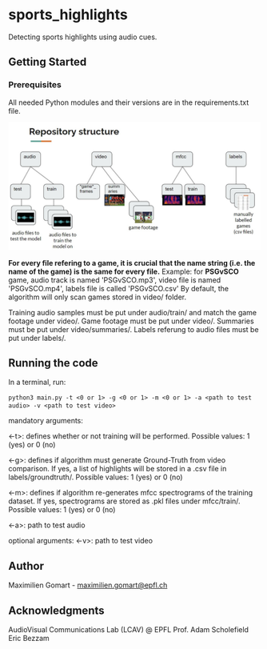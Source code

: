 # sports_highlights

Detecting sports highlights using audio cues.

## Getting Started

### Prerequisites
All needed Python modules and their versions are in the requirements.txt file.


![Screenshot](folder_structure.jpg)

**For every file refering to a game, it is crucial that the name string (i.e. the name of the game) is the same for every file.**
Example: for **PSGvSCO** game, audio track is named 'PSGvSCO.mp3', video file is named 'PSGvSCO.mp4', labels file is called 'PSGvSCO.csv'
By default, the algorithm will only scan games stored in video/ folder.

Training audio samples must be put under audio/train/ and match the game footage under video/.
Game footage must be put under video/. Summaries must be put under video/summaries/.
Labels referung to audio files must be put under labels/.

## Running the code
In a terminal, run:

    python3 main.py -t <0 or 1> -g <0 or 1> -m <0 or 1> -a <path to test audio> -v <path to test video>

mandatory arguments:

<-t>: defines whether or not training will be performed. Possible values: 1 (yes) or 0 (no)

<-g>: defines if algorithm must generate Ground-Truth from video comparison. If yes, a list of highlights will be stored in a .csv file in labels/groundtruth/. Possible values: 1 (yes) or 0 (no)

<-m>: defines if algorithm re-generates mfcc spectrograms of the training dataset. If yes, spectrograms are stored as .pkl files under mfcc/train/. Possible values: 1 (yes) or 0 (no)

<-a>: path to test audio

optional arguments:
<-v>: path to test video

## Author

Maximilien Gomart - maximilien.gomart@epfl.ch

## Acknowledgments

AudioVisual Communications Lab (LCAV) @ EPFL
Prof. Adam Scholefield
Eric Bezzam
